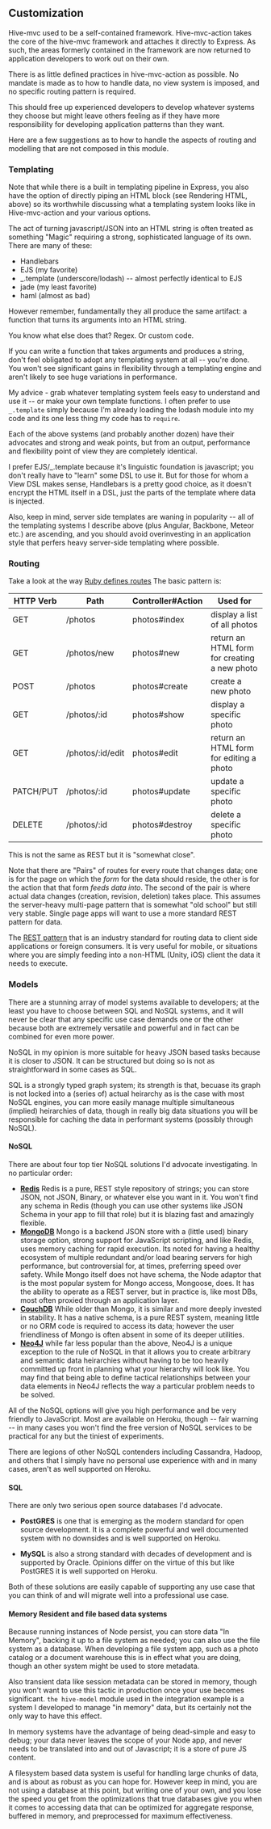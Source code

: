 
## Customization

Hive-mvc used to be a self-contained framework. Hive-mvc-action takes the core of the hive-mvc framework and attaches it
directly to Express. As such, the areas formerly contained in the framework are now returned to application developers
to work out on their own. 

There is as little defined practices in hive-mvc-action as possible. No mandate is made as to how to handle data,
no view system is imposed, and no specific routing pattern is required. 

This should free up experienced developers to develop whatever systems they choose but might leave others feeling as if
they have more responsibility for developing application patterns than they want. 

Here are a few suggestions as to how to handle the aspects of routing and modelling that are not composed in this module.

### Templating

Note that while there is a built in templating pipeline in Express, you also have the option of directly piping an HTML
block (see Rendering HTML, above) so its worthwhile discussing what a templating system looks like in Hive-mvc-action
and your various options. 

The act of turning javascript/JSON into an HTML string is often treated as something "Magic" requiring a strong, sophisticated
language of its own. There are many of these:

* Handlebars
* EJS (my favorite)
* _.template (underscore/lodash) -- almost perfectly identical to EJS
* jade (my least favorite)
* haml (almost as bad)

However remember, fundamentally they all produce the same artifact: a function that turns its arguments into an HTML string.

You know what else does that? Regex. Or custom code. 

If you can write a function that takes arguments and produces a string, don't feel obligated to adopt any templating system
at all -- you're done. You won't see significant gains in flexibility through a templating engine and aren't likely to see 
huge variations in performance. 

My advice - grab whatever templating system feels easy to understand and use it -- or make your own template functions. 
I often prefer to use `_.template` simply because I'm already loading the lodash module into my code and its one less
thing my code has to `require`. 

Each of the above systems (and probably another dozen) have their advocates and strong and weak points, but from an output,
performance and flexibility point of view they are completely identical. 

I prefer EJS/_.template because it's linguistic foundation is javascript; you don't really have to "learn" some DSL
to use it. But for those for whom a View DSL makes sense, Handlebars is a pretty good choice, as it doesn't encrypt
the HTML itself in a DSL, just the parts of the template where data is injected. 

Also, keep in mind, server side templates are waning in popularity -- all of the templating systems I describe above (plus
Angular, Backbone, Meteor etc.) are ascending, and you should avoid overinvesting in an application style that perfers
heavy server-side templating where possible.

### Routing

Take a look at the way [Ruby defines routes](http://guides.rubyonrails.org/routing.html) The basic pattern is:
<table class="responsive">
<thead>
<tr>
<th>HTTP Verb</th>
<th>Path</th>
<th>Controller#Action</th>
<th>Used for</th>
</tr>
</thead>
<tbody>
<tr>
<td>GET</td>
<td>/photos</td>
<td>photos#index</td>
<td>display a list of all photos</td>
</tr>
<tr>
<td>GET</td>
<td>/photos/new</td>
<td>photos#new</td>
<td>return an HTML form for creating a new photo</td>
</tr>
<tr>
<td>POST</td>
<td>/photos</td>
<td>photos#create</td>
<td>create a new photo</td>
</tr>
<tr>
<td>GET</td>
<td>/photos/:id</td>
<td>photos#show</td>
<td>display a specific photo</td>
</tr>
<tr>
<td>GET</td>
<td>/photos/:id/edit</td>
<td>photos#edit</td>
<td>return an HTML form for editing a photo</td>
</tr>
<tr>
<td>PATCH/PUT</td>
<td>/photos/:id</td>
<td>photos#update</td>
<td>update a specific photo</td>
</tr>
<tr>
<td>DELETE</td>
<td>/photos/:id</td>
<td>photos#destroy</td>
<td>delete a specific photo</td>
</tr>
</tbody>
</table>

This is not the same as REST but it is "somewhat close". 

Note that there are "Pairs" of routes for every route that changes data; one is for the page on which the *form* for the data
should reside, the other is for the action that that form *feeds data into*. The second of the pair is where actual data
changes (creation, revision, deletion) takes place. This assumes the server-heavy multi-page pattern that is somewhat "old school"
but still very stable. Single page apps will want to use a more standard REST pattern for data.
 
The [REST pattern](http://en.wikipedia.org/wiki/Representational_state_transfer)
that is an industry standard for routing data to client side applications or foreign consumers. It is very useful for mobile, 
or situations where you are simply feeding into a non-HTML (Unity, iOS) client the data it needs to execute.

### Models

There are a stunning array of model systems available to developers; at the least you have to choose between SQL and 
NoSQL systems, and it will never be clear that any specific use case demands one or the other because both are extremely
versatile and powerful and in fact can be combined for even more power. 

NoSQL in my opinion is more suitable for heavy JSON based tasks because it is closer to JSON. It can be structured but 
doing so is not as straightforward in some cases as SQL.

SQL is a strongly typed graph system; its strength is that, becuase its graph is not locked into a (series of) actual
heirarchy as is the case with most NoSQL engines, you can more easily manage multiple simultaneous (implied) heirarchies
of data, though in really big data situations you will be responsible for caching the data in performant systems (possibly through NoSQL). 

#### NoSQL

There are about four top tier NoSQL solutions I'd advocate investigating. In no particular order:

* **[Redis](http://redis.io/)** Redis is a pure, REST style repository of strings; you can store JSON, not JSON, Binary, or whatever else you want in it.
  You won't find any schema in Redis (though you can use other systems like JSON Schema in your app to fill that role) but it is
  blazing fast and amazingly flexible.
* **[MongoDB](http://www.mongodb.org/)** Mongo is a backend JSON store with a (little used) binary storage option, strong support for JavaScript scripting, 
  and like Redis, uses memory caching for rapid execution. Its noted for having a healthy ecosystem of multiple redundant
  and/or load bearing servers for high performance, but controversial for, at times, preferring speed over safety.
  While Mongo itself does not have schema, the Node adaptor that is the most popular system for Mongo access, Mongoose, does.
  It has the ability to operate as a REST server, but in practice is, like most DBs, most often proxied through an application 
  layer.
* **[CouchDB](http://couchdb.apache.org/)** While older than Mongo, it is similar and more deeply invested in stability. It has a native schema, 
  is a pure REST system, meaning little or no ORM code is required to access its data; however the user friendliness
  of Mongo is often absent in some of its deeper utilities. 
* **[Neo4J](http://neo4j.com/?gclid=CI2vseWkz78CFZSEfgod8kIAkQ)** while far less popular than the above, Neo4J is a unique
  exception to the rule of NoSQL in that it allows you to create arbitrary and semantic data heirarchies without having to be
  too heavily committed up front in planning what your hierarchy will look like. You may find that being able to define tactical
  relationships between your data elements in Neo4J reflects the way a particular problem needs to be solved. 
  
All of the NoSQL options will give you high performance and be very friendly to JavaScript. Most are available on Heroku, 
though -- fair warning -- in many cases you won't find the free version of NoSQL services to be practical 
for any but the tiniest of experiments.

There are legions of other NoSQL contenders including Cassandra, Hadoop, and others that I simply have no personal use experience with
and in many cases, aren't as well supported on Heroku. 

#### SQL

There are only two serious open source databases I'd advocate. 

* **PostGRES** is one that is emerging as the modern standard for open source development. It is a complete powerful and 
  well documented system with no downsides and is well supported on Heroku. 
  
* **MySQL** is also a strong standard with decades of development and is supported by Oracle. Opinions differ on the virtue
  of this but like PostGRES it is well supported on Heroku. 
  
Both of these solutions are easily capable of supporting any use case that you can think of and will migrate well into a 
professional use case. 

#### Memory Resident and file based data systems

Because running instances of Node persist, you can store data "In Memory", backing it up to a file system as needed; 
you can also use the file system as a database. When developing a file system app, such as a photo catalog or a document
warehouse this is in effect what you are doing, though an other system might be used to store metadata. 

Also transient data like session metadata can be stored in memory, though you won't want to use this tactic in production
once your use becomes significant. `the hive-model` module used in the integration example is a system I developed to
manage "in memory" data, but its certainly not the only way to have this effect.

In memory systems have the advantage of being dead-simple and easy to debug; your data never leaves the scope of your
Node app, and never needs to be translated into and out of Javascript; it is a store of pure JS content. 

A filesystem based data system is useful for handling large chunks of data, and is about as robust as you can hope for.
However keep in mind, you are not using a database at this point, but writing one of your own, and you lose the speed 
you get from the optimizations that true databases give you when it comes to accessing data that can be optimized for 
aggregate response, buffered in memory, and preprocessed for maximum effectiveness. 

